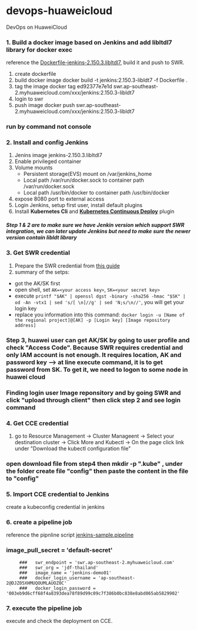 # devops-huaweicloud
DevOps on HuaweiCloud

### 1. Build a docker image based on Jenkins and add libltdl7 library for docker exec
reference the [Dockerfile-jenkins-2.150.3.libltdl7](Dockerfile-jenkins-2.150.3.libltdl7), build it and push to SWR.
1. create dockerfile
2. build docker image
docker build -t jenkins:2.150.3-libldt7 -f Dockerfile .
3. tag the image
docker tag ed92377e7e1d swr.ap-southeast-2.myhuaweicloud.com/xxx/jenkins:2.150.3-libldt7
4. login to swr
5. push image
docker push swr.ap-southeast-2.myhuaweicloud.com/xxx/jenkins:2.150.3-libldt7

### run by command not console 

### 2. Install and config Jenkins
1. Jenins image jenkins-2.150.3.libltdl7
2. Enable privileged container
3. Volume mounts
    - Persistent storage(EVS) mount on /var/jenkins_home
    - Local path /var/run/docker.sock to container path /var/run/docker.sock
    - Local path /usr/bin/docker to container path /usr/bin/docker
4. expose 8080 port to external access
5. Login Jenkins, setup first user, install default plugins
6. Install **Kubernetes Cli** and **[Kubernetes Continuous Deploy](https://wiki.jenkins.io/display/JENKINS/Kubernetes+Continuous+Deploy+Plugin)** plugin

##### Step 1 & 2 are to make sure we have Jenkin version which support SWR integration, we can later update Jenkins but need to make sure the newer version contain libldt library


### 3. Get SWR credential
1. Prepare the SWR credential from [this guide](https://support-intl.huaweicloud.com/usermanual-swr/swr_01_1000.html)
2. summary of the setps:
- got the AK/SK first
- open shell, set ```AK=<your access key>```, ```SK=<your secret key>```
- execute ```printf "$AK" | openssl dgst -binary -sha256 -hmac "$SK" | od -An -vtx1 | sed 's/[ \n]//g' | sed 'N;s/\n//'```, you will get your login key
- replace you information into this command: ```docker login -u [Name of the regional project]@[AK] -p [Login key] [Image repository address]```

### Step 3, huawei user can get AK/SK by going to user profile and check "Access Code". Because SWR requires credential and only IAM account is not enough. It requires location, AK and password key  --> at line execute command, it is to get password from SK. To get it, we need to logon to some node in huawei cloud

### Finding login user Image reponsitory and by going SWR and click "upload through client" then click step 2 and see login command



### 4. Get CCE credential
1. go to Resource Management -> Cluster Manageent -> Select your destination cluster -> Click More and Kubectl -> On the page click link under "Download the kubectl configuration file"

### open download file from step4 then mkdir -p ".kube" , under the folder create file "config" then paste the content in the file to "config"


### 5. Import CCE credential to Jenkins
create a kubeconfig credential in jenkins



### 6. create a pipeline job
reference the pipnline script [jenkins-sample.pipeline](jenkins-sample.pipeline)

### image_pull_secret = 'default-secret'
         ###   swr_endpoint = 'swr.ap-southeast-2.myhuaweicloud.com'
         ###   swr_org = 'jdf-thailand'
         ###   image_name = 'jenkins-demo01'
         ###   docker_login_username = 'ap-southeast-2@DJZ05XHMUQOUMLAUOZ0C'
         ###   docker_login_password = '003eb9d6cff68f4a8393dea78f89d99c09c7f386b0bc838e8abd065ab5829902'
        

### 7. execute the pipeline job
execute and check the deployment on CCE.
